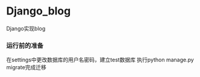 # Django_blog
Django实现blog
### 运行前的准备
在settings中更改数据库的用户名密码，建立test数据库
执行python manage.py migrate完成迁移
